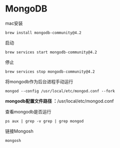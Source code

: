 # MongoDB
mac安装
```shell
brew install mongodb-community@4.2
```

启动
```shell
brew services start mongodb-community@4.2
```
停止
```shell
brew services stop mongodb-community@4.2
```
将mongodb作为后台进程手动运行
```shell
mongod --config /usr/local/etc/mongod.conf --fork
```
**mongodb配置文件路径 ：**/usr/local/etc/mongod.conf

查看mongodb是否运行
```shell
ps aux | grep -v grep | grep mongod
```

链接Mongosh
```shell
mongosh
```
